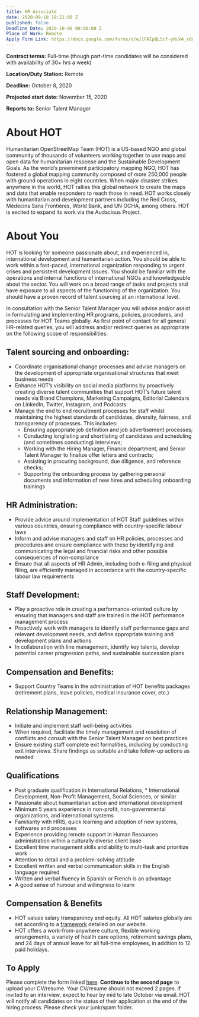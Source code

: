 ```yaml
---
title: HR Associate
date: 2020-09-18 19:21:00 Z
published: false
Deadline Date: 2020-10-08 00:00:00 Z
Place of Work: Remote
Apply Form Link: https://docs.google.com/forms/d/e/1FAIpQLScf-yNuV4_x8nNH-R43Dbr8jTCiPJ-bCF2F8nwZQY-92zlQFQ/viewform?usp=sf_link
---
```


**Contract terms:** Full-time (though part-time candidates will be considered with availability of 30+ hrs a week)

**Location/Duty Station:** Remote
 
**Deadline:** October 8, 2020 

**Projected start date:** November 15, 2020

**Reports to:** Senior Talent Manager 

# About HOT
Humanitarian OpenStreetMap Team (HOT) is a US-based NGO and global community of thousands of volunteers working together to use maps and open data for humanitarian response and the Sustainable Development Goals. As the world’s preeminent participatory mapping NGO, HOT has fostered a global mapping community composed of more 250,000 people with ground operations in eight countries. When major disaster strikes anywhere in the world, HOT rallies this global network to create the maps and data that enable responders to reach those in need. HOT works closely with humanitarian and development partners including the Red Cross, Médecins Sans Frontières, World Bank, and UN OCHA, among others. HOT is excited to expand its work via the Audacious Project.

# About You
HOT is looking for someone passionate about, and experienced in, international development and humanitarian action. You should be able to work within a fast-paced, international organization responding to urgent crises and persistent development issues. You should be familiar with the operations and internal functions of international NGOs and knowledgeable about the sector.  You will work on a broad range of tasks and projects and have exposure to all aspects of the functioning of the organization. You should have a proven record of talent sourcing at an international level.

In consultation with the Senior Talent Manager you will advise and/or assist in formulating and implementing HR programs, policies, procedures, and processes for HOT Teams globally.  As first point of contact for all general HR-related queries, you will address and/or redirect queries as appropriate on the following scope of responsibilities. 

## Talent sourcing and onboarding:
* Coordinate organisational change processes and advise managers on the development of appropriate organisational structures that meet business needs
* Enhance HOT’s visibility on social media platforms by proactively creating diverse talent communities that support HOT’s future talent needs via Brand Champions, Marketing Campaigns, Editorial Calendars on LinkedIn, Twitter, Instagram, and Podcasts 
* Manage the end to end recruitment processes for staff whilst maintaining the highest standards of candidates, diversity, fairness, and transparency of processes. This includes: 
    * Ensuring appropriate job definition and job advertisement processes;
    * Conducting longlisting and shortlisting of candidates and scheduling (and sometimes conducting) interviews;
    * Working with the Hiring Manager, Finance department, and Senior Talent Manager to finalize offer letters and contracts;
    * Assisting in procuring background, due diligence, and reference checks;
    * Supporting the onboarding process by gathering personal documents and information of new hires and scheduling onboarding trainings

## HR Administration: 
* Provide advice around implementation of HOT Staff guidelines within various countries, ensuring compliance with country-specific labour laws 
* Inform and advise managers and staff on HR policies, processes and procedures and ensure compliance with these by identifying and communicating the legal and financial risks and other possible consequences of non-compliance
* Ensure that all aspects of HR Admin, including both e-filing and physical filing, are efficiently managed in accordance with the country-specific labour law requirements  

## Staff Development:
* Play a proactive role in creating a performance-oriented culture by ensuring that managers and staff are trained in the HOT performance management process 
* Proactively work with managers to identify staff performance gaps and relevant development needs, and define appropriate training and development plans and actions 
* In collaboration with line management, identify key talents, develop potential career progression paths, and sustainable succession plans

## Compensation and Benefits:
* Support Country Teams in the administration of HOT benefits packages (retirement plans, leave policies, medical insurance cover, etc.)

## Relationship Management:
* Initiate and implement staff well-being activities
* When required, facilitate the timely management and resolution of conflicts and consult with the Senior Talent Manager on best practices 
* Ensure existing staff complete exit formalities, including by conducting exit interviews. Share findings as suitable and take follow-up actions as needed

## Qualifications 
* Post graduate qualification in International Relations, * International Development, Non-Profit Management, Social Sciences, or similar 
* Passionate about humanitarian action and international development 
* Minimum 5 years experience in non-profit, non-governmental organizations, and international systems
* Familiarity with HRIS, quick learning and adoption of new systems, softwares and processes
* Experience providing remote support in Human Resources administration within a culturally diverse client base 
* Excellent time management skills and ability to multi-task and prioritize work
* Attention to detail and a problem-solving attitude
* Excellent written and verbal communication skills in the English language required
* Written and verbal fluency in Spanish or French is an advantage 
* A good sense of humour and willingness to learn

## Compensation & Benefits
* HOT values salary transparency and equity. All HOT salaries globally are set according to a [framework](https://www.hotosm.org/salaries) detailed on our website.
* HOT offers a work-from-anywhere culture, flexible working arrangements, a variety of health care options, retirement savings plans, and 24 days of annual leave for all full-time employees, in addition to 12 paid holidays. 

## To Apply
Please complete the form linked [here](https://docs.google.com/forms/d/e/1FAIpQLScf-yNuV4_x8nNH-R43Dbr8jTCiPJ-bCF2F8nwZQY-92zlQFQ/viewform?usp=sf_link). **Continue to the second page** to upload your CV/resume. Your CV/resume should not exceed 2 pages. If invited to an interview, expect to hear by mid to late October via email. HOT will notify all candidates on the status of their application at the end of the hiring process. Please check your junk/spam folder.